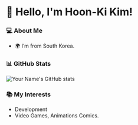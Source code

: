 # 👋 Hello, I'm Hoon-Ki Kim!

### 💻 About Me
- 🌍 I’m from South Korea.

### 📊 GitHub Stats
![Your Name's GitHub stats](https://github-readme-stats.vercel.app/api?username=yourusername&show_icons=true&theme=radical)

### 📚 My Interests
- Development
- Video Games, Animations Comics.
